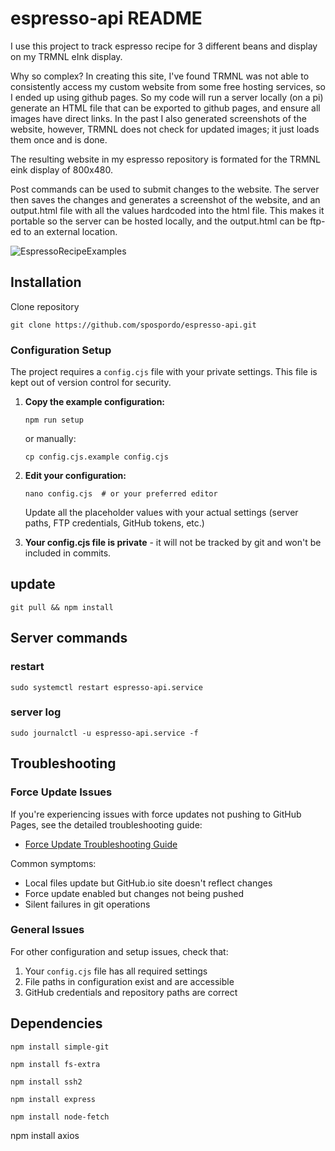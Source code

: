 # espresso-api README
I use this project to track espresso recipe for 3 different beans and display on my TRMNL eInk display. 

Why so complex? In creating this site, I've found TRMNL was not able to consistently access my custom website from some free hosting services, so I ended up using github pages.  So my code will run a server locally (on a pi) generate an HTML file that can be exported to github pages, and ensure all images have direct links. In the past I also generated screenshots of the website, however, TRMNL does not check for updated images; it just loads them once and is done. 

The resulting website in my espresso repository is formated for the TRMNL eink display of 800x480.

Post commands can be used to submit changes to the website. The server then saves the changes and generates a screenshot of the website, and an output.html file with 
all the values hardcoded into the html file. This makes it portable so the server can be hosted locally, and the output.html can be ftp-ed to an external location. 

![EspressoRecipeExamples](https://github.com/user-attachments/assets/b174f8b9-1c4f-49da-9a14-756ac012f67d)

## Installation

Clone repository
```
git clone https://github.com/spospordo/espresso-api.git
```

### Configuration Setup

The project requires a `config.cjs` file with your private settings. This file is kept out of version control for security.

1. **Copy the example configuration:**
   ```
   npm run setup
   ```
   or manually:
   ```
   cp config.cjs.example config.cjs
   ```

2. **Edit your configuration:**
   ```
   nano config.cjs  # or your preferred editor
   ```
   Update all the placeholder values with your actual settings (server paths, FTP credentials, GitHub tokens, etc.)

3. **Your config.cjs file is private** - it will not be tracked by git and won't be included in commits.

## update
```
git pull && npm install
```
## Server commands

### restart
```
sudo systemctl restart espresso-api.service
```
### server log
```
sudo journalctl -u espresso-api.service -f
```
## Troubleshooting

### Force Update Issues
If you're experiencing issues with force updates not pushing to GitHub Pages, see the detailed troubleshooting guide:
- [Force Update Troubleshooting Guide](./FORCE_UPDATE_TROUBLESHOOTING.md)

Common symptoms:
- Local files update but GitHub.io site doesn't reflect changes
- Force update enabled but changes not being pushed
- Silent failures in git operations

### General Issues
For other configuration and setup issues, check that:
1. Your `config.cjs` file has all required settings
2. File paths in configuration exist and are accessible  
3. GitHub credentials and repository paths are correct

## Dependencies
```
npm install simple-git

npm install fs-extra

npm install ssh2

npm install express

npm install node-fetch
```

npm install axios




